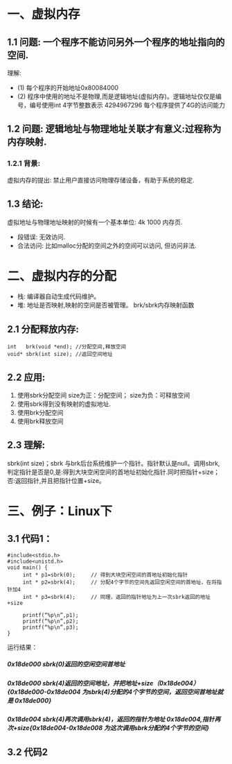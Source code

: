 # 一、虚拟内存
## 1.1 问题: 一个程序不能访问另外一个程序的地址指向的空间.
理解:
- (1) 每个程序的开始地址0x80084000
- (2) 程序中使用的地址不是物理,而是逻辑地址(虚拟内存)。逻辑地址仅仅是编号，编号使用int 4字节整数表示 4294967296 每个程序提供了4G的访问能力
## 1.2 问题: 逻辑地址与物理地址关联才有意义:过程称为内存映射.
### 1.2.1 背景:
虚拟内存的提出: 禁止用户直接访问物理存储设备，有助于系统的稳定.
## 1.3 结论:
虚拟地址与物理地址映射的时候有一个基本单位: 4k  1000 内存页.
- 段错误: 无效访问.
- 合法访问: 比如malloc分配的空间之外的空间可以访问, 但访问非法.
# 二、虚拟内存的分配
- 栈: 编译器自动生成代码维护。
- 堆: 地址是否映射,映射的空间是否被管理。
brk/sbrk内存映射函数
## 2.1 分配释放内存:
```Shell
int   brk(void *end); //分配空间,释放空间
void* sbrk(int size); //返回空间地址
```
## 2.2 应用:
1. 使用sbrk分配空间 size为正：分配空间； size为负：可释放空间
2. 使用sbrk得到没有映射的虚拟地址.
3. 使用brk分配空间
4. 使用brk释放空间
## 2.3 理解:
sbrk(int  size)；sbrk 与brk后台系统维护一个指针。指针默认是null。调用sbrk,判定指针是否是0,是:得到大块空闲空间的首地址初始化指针.同时把指针+size；否:返回指针,并且把指针位置+size。
# 三、例子：Linux下
## 3.1 代码1：
```Shell
#include<stdio.h>
#include<unistd.h>
void main() {
     int * p1=sbrk(0);     // 得到大块空闲空间的首地址初始化指针
     int * p2=sbrk(4);     // 分配4个字节的空间先返回空闲空间的首地址，在将指针加4
     int * p3=sbrk(4);     // 同理，返回的指针地址为上一次sbrk返回的地址+size

     printf(“%p\n”,p1);
     printf(“%p\n”,p2);
     printf(“%p\n”,p3);
}
```
运行结果：
##### 0x18de000     sbrk(0)返回的空闲空间首地址
##### 0x18de000     sbrk(4)返回的空间地址，并把地址+size（0x18de004）{0x18de000-0x18de004 为sbrk(4)分配的4个字节的空间，返回空间首地址就是 0x18de000}
##### 0x18de004     sbrk(4)再次调用sbrk(4)，返回的指针为地址 0x18de004,指针再次+size{0x18de004-0x18de008 为这次调用sbrk分配的4个字节的空间}
## 3.2 代码2

